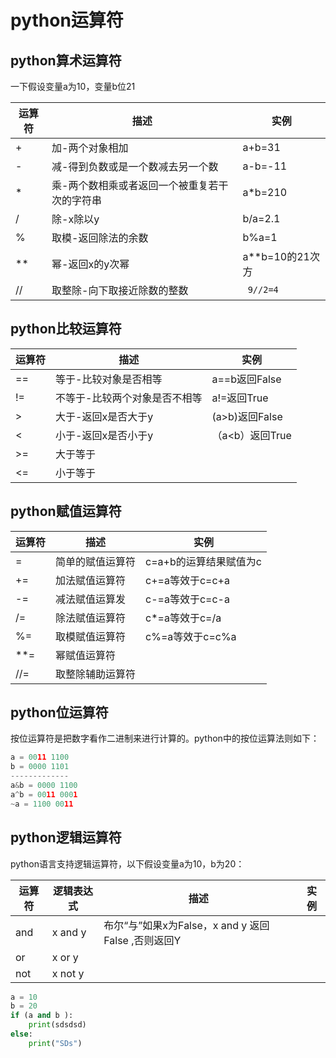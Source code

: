 # python运算符


## python算术运算符

一下假设变量a为10，变量b位21

| 运算符 | 描述                                          | 实例            |
| ------ | --------------------------------------------- | --------------- |
| +      | 加-两个对象相加                               | a+b=31          |
| -      | 减-得到负数或是一个数减去另一个数             | a-b=-11         |
| *      | 乘-两个数相乘或者返回一个被重复若干次的字符串 | a*b=210         |
| /      | 除-x除以y                                     | b/a=2.1         |
| %      | 取模-返回除法的余数                           | b%a=1           |
| **     | 幂-返回x的y次幂                               | a**b=10的21次方 |
| //     | 取整除-向下取接近除数的整数                   | ` 9//2=4`       |

## python比较运算符

| 运算符 | 描述                          | 实例            |
| ------ | ----------------------------- | --------------- |
| ==     | 等于-比较对象是否相等         | a==b返回False   |
| !=     | 不等于-比较两个对象是否不相等 | a!=返回True     |
| >      | 大于-返回x是否大于y           | (a>b)返回False  |
| <      | 小于-返回x是否小于y           | （a<b）返回True |
| >=     | 大于等于                      |                 |
| <=     | 小于等于                      |                 |

## python赋值运算符

| 运算符 | 描述             | 实例                   |
| ------ | ---------------- | ---------------------- |
| =      | 简单的赋值运算符 | c=a+b的运算结果赋值为c |
| +=     | 加法赋值运算符   | c+=a等效于c=c+a        |
| -=     | 减法赋值运算发   | c-=a等效于c=c-a        |
| /=     | 除法赋值运算符   | c*=a等效于c=/a         |
| %=     | 取模赋值运算符   | c%=a等效于c=c%a        |
| **=    | 幂赋值运算符     |                        |
| //=    | 取整除辅助运算符 |                        |

## python位运算符

按位运算符是把数字看作二进制来进行计算的。python中的按位运算法则如下：

```python
a = 0011 1100
b = 0000 1101
-------------
a&b = 0000 1100
a^b = 0011 0001
~a = 1100 0011

```

## python逻辑运算符

python语言支持逻辑运算符，以下假设变量a为10，b为20：

| 运算符 | 逻辑表达式 | 描述                                               | 实例 |
| ------ | ---------- | -------------------------------------------------- | ---- |
| and    | x and y    | 布尔“与”如果x为False，x and y 返回False ,否则返回Y |      |
| or     | x or y     |                                                    |      |
| not    | x not y    |                                                    |      |

```PYTHON
a = 10
b = 20
if (a and b ):
    print(sdsdsd)
else:
	print("SDs")
    
```



